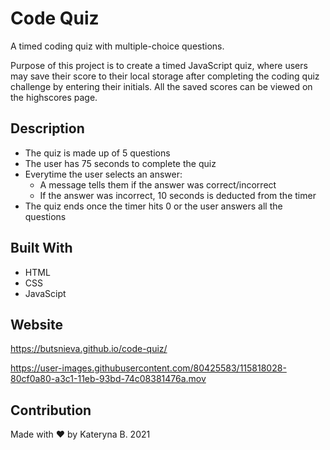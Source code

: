 # Code Quiz
A timed coding quiz with multiple-choice questions. 

Purpose of this project is to create a timed JavaScript quiz, where users may save their score to their local storage after completing the coding quiz challenge by entering their initials. All the saved scores can be viewed on the highscores page.

## Description

* The quiz is made up of 5 questions
* The user has 75 seconds to complete the quiz
* Everytime the user selects an answer:
  * A message tells them if the answer was correct/incorrect
  * If the answer was incorrect, 10 seconds is deducted from the timer
* The quiz ends once the timer hits 0 or the user answers all the questions

## Built With
* HTML
* CSS
* JavaScipt

## Website
https://butsnieva.github.io/code-quiz/

https://user-images.githubusercontent.com/80425583/115818028-80cf0a80-a3c1-11eb-93bd-74c08381476a.mov


## Contribution
Made with ❤️ by Kateryna B. 
2021
